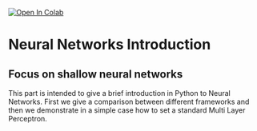 [![Open In Colab](https://colab.research.google.com/assets/colab-badge.svg)](https://colab.research.google.com/github/dbetteb/early-ML/blob/master/05_NEURAL_NETWORKS/Neural_Networks_MLP_sklearn_english.ipynb)

# Neural Networks Introduction


## Focus on shallow neural networks

This part is intended to give a brief introduction in Python to Neural Networks.
First we give a comparison between different frameworks and then we demonstrate in a simple case how to set a standard Multi Layer Perceptron.


